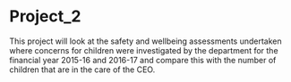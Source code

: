 # Project_2
This project will look at the safety and wellbeing assessments undertaken where concerns for children were investigated by the department for the financial year 2015-16 and 2016-17 and compare this with the number of children that are in the care of the CEO.



